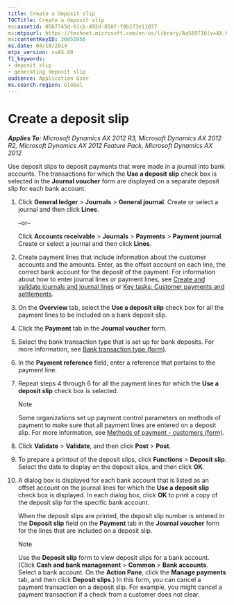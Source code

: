 ```yaml
---
title: Create a deposit slip
TOCTitle: Create a deposit slip
ms:assetid: 05b7745d-61cb-492d-858f-f9b273e11077
ms:mtpsurl: https://technet.microsoft.com/en-us/library/Aa569716(v=AX.60)
ms:contentKeyID: 36055956
ms.date: 04/18/2014
mtps_version: v=AX.60
f1_keywords:
- deposit slip
- generating deposit slip
audience: Application User
ms.search.region: Global
---
```


# Create a deposit slip 


_**Applies To:** Microsoft Dynamics AX 2012 R3, Microsoft Dynamics AX 2012 R2, Microsoft Dynamics AX 2012 Feature Pack, Microsoft Dynamics AX 2012_

Use deposit slips to deposit payments that were made in a journal into bank accounts. The transactions for which the **Use a deposit slip** check box is selected in the **Journal voucher** form are displayed on a separate deposit slip for each bank account.

1.  Click **General ledger** \> **Journals** \> **General journal**. Create or select a journal and then click **Lines**.
    
    –or–
    
    Click **Accounts receivable** \> **Journals** \> **Payments** \> **Payment journal**. Create or select a journal and then click **Lines**.

2.  Create payment lines that include information about the customer accounts and the amounts. Enter, as the offset account on each line, the correct bank account for the deposit of the payment. For information about how to enter journal lines or payment lines, see [Create and validate journals and journal lines](create-and-validate-journals-and-journal-lines.md) or [Key tasks: Customer payments and settlements](key-tasks-customer-payments-and-settlements.md).

3.  On the **Overview** tab, select the **Use a deposit slip** check box for all the payment lines to be included on a bank deposit slip.

4.  Click the **Payment** tab in the **Journal voucher** form.

5.  Select the bank transaction type that is set up for bank deposits. For more information, see [Bank transaction type (form)](https://technet.microsoft.com/en-us/library/aa619635\(v=ax.60\)).

6.  In the **Payment reference** field, enter a reference that pertains to the payment line.

7.  Repeat steps 4 through 6 for all the payment lines for which the **Use a deposit slip** check box is selected.
    

    > [!NOTE]
    > <P>Some organizations set up payment control parameters on methods of payment to make sure that all payment lines are entered on a deposit slip. For more information, see <A href="https://technet.microsoft.com/en-us/library/aa499398(v=ax.60)">Methods of payment - customers (form)</A>.</P>



8.  Click **Validate** \> **Validate**, and then click **Post** \> **Post**.

9.  To prepare a printout of the deposit slips, click **Functions** \> **Deposit slip**. Select the date to display on the deposit slips, and then click **OK**.

10. A dialog box is displayed for each bank account that is listed as an offset account on the journal lines for which the **Use a deposit slip** check box is displayed. In each dialog box, click **OK** to print a copy of the deposit slip for the specific bank account.
    
    When the deposit slips are printed, the deposit slip number is entered in the **Deposit slip** field on the **Payment** tab in the **Journal voucher** form for the lines that are included on a deposit slip.
    

    > [!NOTE]
    > <P>Use the <STRONG>Deposit slip</STRONG> form to view deposit slips for a bank account. (Click <STRONG>Cash and bank management</STRONG> &gt; <STRONG>Common</STRONG> &gt; <STRONG>Bank accounts</STRONG>. Select a bank account. On the <STRONG>Action Pane</STRONG>, click the <STRONG>Manage payments</STRONG> tab, and then click <STRONG>Deposit slips</STRONG>.) In this form, you can cancel a payment transaction on a deposit slip. For example, you might cancel a payment transaction if a check from a customer does not clear.</P>


  


